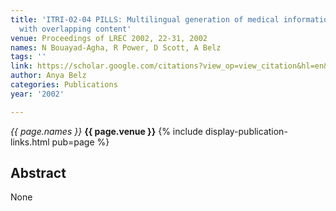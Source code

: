 ```yaml
---
title: 'ITRI-02-04 PILLS: Multilingual generation of medical information documents
  with overlapping content'
venue: Proceedings of LREC 2002, 22-31, 2002
names: N Bouayad-Agha, R Power, D Scott, A Belz
tags: ''
link: https://scholar.google.com/citations?view_op=view_citation&hl=en&user=trwwiW4AAAAJ&citation_for_view=trwwiW4AAAAJ:UeHWp8X0CEIC
author: Anya Belz
categories: Publications
year: '2002'

---
```


*{{ page.names }}*
**{{ page.venue }}**
{% include display-publication-links.html pub=page %}
## Abstract

None